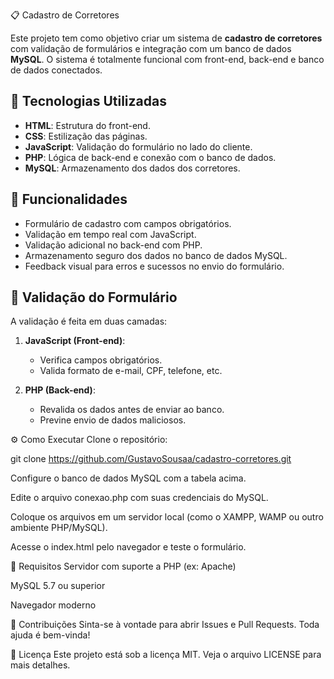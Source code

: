 📋 Cadastro de Corretores

Este projeto tem como objetivo criar um sistema de **cadastro de corretores** com validação de formulários e integração com um banco de dados **MySQL**. O sistema é totalmente funcional com front-end, back-end e banco de dados conectados.

## 🚀 Tecnologias Utilizadas

- **HTML**: Estrutura do front-end.
- **CSS**: Estilização das páginas.
- **JavaScript**: Validação do formulário no lado do cliente.
- **PHP**: Lógica de back-end e conexão com o banco de dados.
- **MySQL**: Armazenamento dos dados dos corretores.

## 🎯 Funcionalidades

- Formulário de cadastro com campos obrigatórios.
- Validação em tempo real com JavaScript.
- Validação adicional no back-end com PHP.
- Armazenamento seguro dos dados no banco de dados MySQL.
- Feedback visual para erros e sucessos no envio do formulário.

## 🧪 Validação do Formulário

A validação é feita em duas camadas:

1. **JavaScript (Front-end)**:
   - Verifica campos obrigatórios.
   - Valida formato de e-mail, CPF, telefone, etc.

2. **PHP (Back-end)**:
   - Revalida os dados antes de enviar ao banco.
   - Previne envio de dados maliciosos.

⚙️ Como Executar
Clone o repositório:

git clone https://github.com/GustavoSousaa/cadastro-corretores.git

Configure o banco de dados MySQL com a tabela acima.

Edite o arquivo conexao.php com suas credenciais do MySQL.

Coloque os arquivos em um servidor local (como o XAMPP, WAMP ou outro ambiente PHP/MySQL).

Acesse o index.html pelo navegador e teste o formulário.

📌 Requisitos
Servidor com suporte a PHP (ex: Apache)

MySQL 5.7 ou superior

Navegador moderno

🤝 Contribuições
Sinta-se à vontade para abrir Issues e Pull Requests. Toda ajuda é bem-vinda!

📄 Licença
Este projeto está sob a licença MIT. Veja o arquivo LICENSE para mais detalhes.
